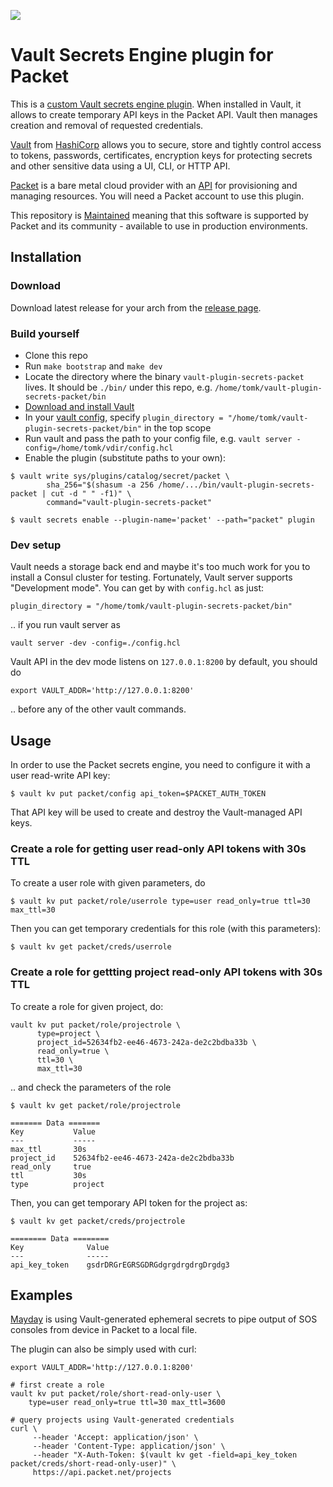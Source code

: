 ![](https://img.shields.io/badge/Stability-Maintained-green.svg)

# Vault Secrets Engine plugin for Packet

This is a [custom Vault secrets engine plugin](https://www.vaultproject.io/docs/plugin/). 
When installed in Vault, it allows to create temporary API keys in the Packet API. 
Vault then manages creation and removal of requested credentials.

[Vault](https://www.vaultproject.io/) from [HashiCorp](https://www.hashicorp.com/)
allows you to secure, store and tightly control access to tokens, passwords, 
certificates, encryption keys for protecting secrets and other sensitive data using a UI, CLI, or HTTP API.

[Packet](https://www.packet.com/) is a bare metal cloud provider
with an [API](https://www.packet.com/developers/api/) for provisioning
and managing resources. You will need a Packet account to use this plugin.

This repository is [Maintained](https://github.com/packethost/standards/blob/master/maintained-statement.md) 
meaning that this software is supported by Packet and its community - available to use in production environments.

## Installation

### Download
Download latest release for your arch from the [release page](https://github.com/packethost/vault-plugin-secrets-packet/releases).

### Build yourself

- Clone this repo
- Run `make bootstrap` and `make dev`
- Locate the directory where the binary `vault-plugin-secrets-packet` lives. It should be `./bin/` under this repo, e.g. `/home/tomk/vault-plugin-secrets-packet/bin`
- [Download and install Vault](https://www.vaultproject.io/downloads/)
- In your [vault config](https://www.vaultproject.io/docs/configuration/), specify `plugin_directory = "/home/tomk/vault-plugin-secrets-packet/bin"` in the top scope
- Run vault and pass the path to your config file, e.g. `vault server -config=/home/tomk/vdir/config.hcl`
- Enable the plugin (substitute paths to your own):

```
$ vault write sys/plugins/catalog/secret/packet \
        sha_256="$(shasum -a 256 /home/.../bin/vault-plugin-secrets-packet | cut -d " " -f1)" \
        command="vault-plugin-secrets-packet"

$ vault secrets enable --plugin-name='packet' --path="packet" plugin    
```

### Dev setup

Vault needs a storage back end and maybe it's too much work for you 
to install a Consul cluster for testing. Fortunately, Vault server 
supports "Development mode". You can get by with `config.hcl` as just:

```
plugin_directory = "/home/tomk/vault-plugin-secrets-packet/bin"
```

.. if you run vault server as 

```
vault server -dev -config=./config.hcl
```

Vault API in the dev mode listens on `127.0.0.1:8200` by default, you should do 
```
export VAULT_ADDR='http://127.0.0.1:8200'
```
.. before any of the other vault commands.


## Usage

In order to use the Packet secrets engine, you need to configure it with a user read-write API key:

```
$ vault kv put packet/config api_token=$PACKET_AUTH_TOKEN
```

That API key will be used to create and destroy the Vault-managed API keys.


### Create a role for getting user read-only API tokens with 30s TTL

To create a user role with given parameters, do

```
$ vault kv put packet/role/userrole type=user read_only=true ttl=30 max_ttl=30
```

Then you can get temporary credentials for this role (with this parameters):

```
$ vault kv get packet/creds/userrole
```

### Create a role for gettting project read-only API tokens with 30s TTL

To create a role for given project, do:

```
vault kv put packet/role/projectrole \
      type=project \
      project_id=52634fb2-ee46-4673-242a-de2c2bdba33b \
      read_only=true \
      ttl=30 \
      max_ttl=30
```

.. and check the parameters of the role

```
$ vault kv get packet/role/projectrole

======= Data =======
Key           Value
---           -----
max_ttl       30s
project_id    52634fb2-ee46-4673-242a-de2c2bdba33b
read_only     true
ttl           30s
type          project

```

Then, you can get temporary API token for the project as:

```
$ vault kv get packet/creds/projectrole

======== Data ========
Key              Value
---              -----
api_key_token    gsdrDRGrEGRSGDRGdgrgdrgdrgDrgdg3

```

## Examples

[Mayday](https://github.com/grahamc/mayday) is using Vault-generated ephemeral secrets to pipe output of SOS consoles from device in Packet to a local file.

The plugin can also be simply used with curl: 

```
export VAULT_ADDR='http://127.0.0.1:8200'

# first create a role
vault kv put packet/role/short-read-only-user \
    type=user read_only=true ttl=30 max_ttl=3600

# query projects using Vault-generated credentials
curl \
     --header 'Accept: application/json' \
     --header 'Content-Type: application/json' \
     --header "X-Auth-Token: $(vault kv get -field=api_key_token packet/creds/short-read-only-user)" \
     https://api.packet.net/projects
``` 
